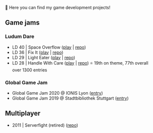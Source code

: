 👋 Here you can find my game development projects!

## Game jams

### Ludum Dare
- LD 40 | Space Overflow ([play](https://yann-p.fr/ld40) | [repo](https://github.com/Yann-P/Ludum-Dare-40))
- LD 36 | Fix It ([play](https://yann-p.fr/ld36) | [repo](https://github.com/Yann-P/Ludum-Dare-36))
- LD 29 | Light Eater ([play](https://yann-p.fr/ld29) | [repo](https://github.com/Yann-P/Ludum-Dare-29))
- LD 28 | Handle With Care ([play](https://yann-p.fr/ld28) | [repo](https://github.com/Yann-P/Ludum-Dare-28)) ⭐️ 19th on theme, 77th overall over 1300 entries


### Global Game Jam

- Global Game Jam 2020 @ IONIS Lyon ([entry](https://globalgamejam.org/2020/games/repairception-1))
- Global Game Jam 2019 @ Stadtbibliothek Stuttgart ([entry](https://globalgamejam.org/2019/games/memory-lane))


## Multiplayer

- 2011 | Serverfight (retired) ([repo](https://github.com/Yann-P/Serverfight))
